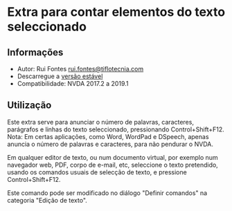 ﻿
# Extra para contar elementos do texto seleccionado #

## Informações ##
* Autor: Rui Fontes <rui.fontes@tiflotecnia.com>
* Descarregue a [versão estável][1]
* Compatibilidade: NVDA 2017.2 a 2019.1

## Utilização ##
Este extra serve para anunciar o número de palavras, caracteres, parágrafos e linhas do texto seleccionado, pressionando Control+Shift+F12.
Nota: Em certas aplicações, como Word, WordPad e DSpeech, apenas anuncia o número de palavras e caracteres, para não pendurar o NVDA.

Em qualquer editor de texto, ou num documento virtual, por exemplo num navegador web, PDF, corpo de e-mail, etc, seleccione o texto pretendido, usando os comandos usuais de selecção de texto, e pressione Control+Shift+F12.

Este comando pode ser modificado no diálogo "Definir comandos" na categoria "Edição de texto".

[1]: https://github.com/ruifontes/wordCount/releases/download/1.4/wordCount-1.4.nvda-addon
